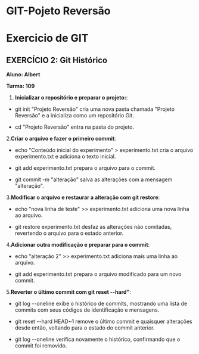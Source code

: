 # GIT-Pojeto Reversão

# Exercicio de GIT

## EXERCÍCIO 2: Git Histórico

**Aluno: Albert**

**Turma: 109**

1. **Inicializar o repositório e preparar o projeto:**:

 -  git init "Projeto Reversão" cria uma nova pasta chamada "Projeto Reversão" e a inicializa como um repositório Git.

 - cd "Projeto Reversão" entra na pasta do projeto.

2.**Criar o arquivo e fazer o primeiro commit**:

 - echo "Conteúdo inicial do experimento" > experimento.txt cria o arquivo experimento.txt e adiciona o texto inicial.

 - git add experimento.txt prepara o arquivo para o commit.

 - git commit -m "alteração" salva as alterações com a mensagem "alteração".

3.**Modificar o arquivo e restaurar a alteração com git restore**:

 - echo "nova linha de teste" >> experimento.txt adiciona uma nova linha ao arquivo.

 - git restore experimento.txt desfaz as alterações não comitadas, revertendo o arquivo para o estado anterior.

4.**Adicionar outra modificação e preparar para o commit**:

 - echo "alteração 2" >> experimento.txt adiciona mais uma linha ao arquivo.

 - git add experimento.txt prepara o arquivo modificado para um novo commit.

5.**Reverter o último commit com git reset --hard"**:

 - git log --oneline exibe o histórico de commits, mostrando uma lista de commits com seus códigos de identificação e mensagens.

 - git reset --hard HEAD~1 remove o último commit e quaisquer alterações desde então, voltando para o estado do commit anterior.

 - git log --oneline verifica novamente o histórico, confirmando que o commit foi removido.
